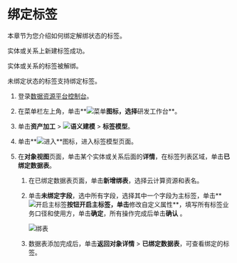 # 绑定标签

本章节为您介绍如何绑定解绑状态的标签。

实体或关系上新建标签成功。

实体或关系的标签被解绑。

未绑定状态的标签支持绑定标签。

1.  登录[数据资源平台控制台](https://dataq.console.aliyun.com)。

2.  在菜单栏左上角，单击**![菜单](https://static-aliyun-doc.oss-accelerate.aliyuncs.com/assets/img/zh-CN/6504337061/p188771.png)**图标，选择**研发工作台**。

3.  单击**资产加工** \> **![语义建模](https://static-aliyun-doc.oss-accelerate.aliyuncs.com/assets/img/zh-CN/1290330161/p208848.png)** \> **标签模型**。

4.  单击**![进入](https://static-aliyun-doc.oss-accelerate.aliyuncs.com/assets/img/zh-CN/6504337061/p188815.png)**图标，进入标签模型页面。

5.  在**对象视图**页面，单击某个实体或关系后面的**详情**，在标签列表区域，单击**已绑定数据表**。

    1.  在已绑定数据表页面，单击**新增绑表**，选择云计算资源和表名。

    2.  单击**未绑定字段**，选中所有字段，选择其中一个字段为主标签，单击**![开启主标签](https://static-aliyun-doc.oss-accelerate.aliyuncs.com/assets/img/zh-CN/0867900161/p204602.png)**按钮开启主标签，单击**修改自定义属性**，填写所有标签业务口径和使用方，单击**确定**，所有操作完成后单击**确认** 。

        ![绑表](https://static-aliyun-doc.oss-accelerate.aliyuncs.com/assets/img/zh-CN/3847430161/p209078.png)

    3.  数据表添加完成后，单击**返回对象详情** \> **已绑定数据表**，可查看绑定的标签。


